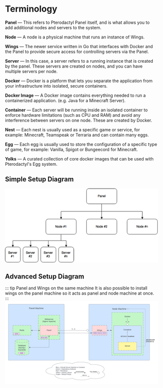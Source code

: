 # Terminology
**Panel** — This refers to Pterodactyl Panel itself, and is what allows you to add additional
nodes and servers to the system.

**Node** — A node is a physical machine that runs an instance of Wings.

**Wings** — The newer service written in Go that interfaces with Docker and the Panel to provide secure access for
controlling servers via the Panel.

**Server** — In this case, a server refers to a running instance that is created by the panel. These servers are
created on nodes, and you can have multiple servers per node.

**Docker** — Docker is a platform that lets you separate the application from your infrastructure into isolated, secure containers.

**Docker Image**  — A Docker image contains everything needed to run a containerized application. (e.g. Java for a Minecraft Server).

**Container** — Each server will be running inside an isolated container to enforce hardware limitations
(such as CPU and RAM) and avoid any interference between servers on one node. These are created by Docker.

**Nest** — Each nest is usually used as a specific game or service, for example: Minecraft, Teamspeak or Terraria and can contain many eggs.

**Egg**  — Each egg is usually used to store the configuration of a specific type of game, for example: Vanilla, Spigot or Bungeecord for Minecraft.

**Yolks**  — A curated collection of core docker images that can be used with Pterodactyl's Egg system.


## Simple Setup Diagram
![](./../.vuepress/public/simple_setup_diagram.png)


## Advanced Setup Diagram
::: tip Panel and Wings on the same machine
It is also possible to install wings on the panel machine so it acts as panel and node machine at once.
:::
![](./../.vuepress/public/example_setup.png)
